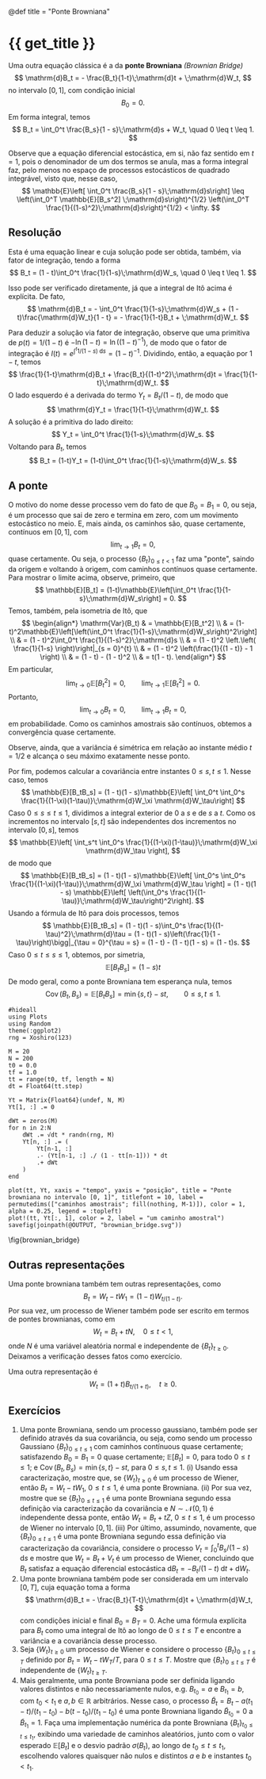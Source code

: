 @def title = "Ponte Browniana"

# {{ get_title }}

Uma outra equação clássica é a da **ponte Browniana** *(Brownian Bridge)*
$$
\mathrm{d}B_t = - \frac{B_t}{1-t}\;\mathrm{d}t + \;\mathrm{d}W_t,
$$
no intervalo $[0, 1],$ com condição inicial
$$
B_0 = 0.
$$
Em forma integral, temos
$$
B_t = \int_0^t \frac{B_s}{1 - s}\;\mathrm{d}s + W_t, \quad 0 \leq t \leq 1.
$$

Observe que a equação diferencial estocástica, em si, não faz sentido em $t = 1,$ pois o denominador de um dos termos se anula, mas a forma integral faz, pelo menos no espaço de processos estocásticos de quadrado integrável, visto que, nesse caso,
$$
\mathbb{E}\left[ \int_0^t \frac{B_s}{1 - s}\;\mathrm{d}s\right] \leq \left(\int_0^T \mathbb{E}[B_s^2] \;\mathrm{d}s\right)^{1/2} \left(\int_0^T \frac{1}{(1-s)^2}\;\mathrm{d}s\right)^{1/2} < \infty.
$$

## Resolução

Esta é uma equação linear e cuja solução pode ser obtida, também, via fator de integração, tendo a forma
$$
B_t = (1 - t)\int_0^t \frac{1}{1-s}\;\mathrm{d}W_s, \quad 0 \leq t \leq 1.
$$

Isso pode ser verificado diretamente, já que a integral de Itô acima é explícita. De fato,
$$
\mathrm{d}B_t = - \int_0^t \frac{1}{1-s}\;\mathrm{d}W_s + (1 - t)\frac{\mathrm{d}W_t}{1 - t} = - \frac{1}{1-t}B_t + \;\mathrm{d}W_t.
$$

Para deduzir a solução via fator de integração, observe que uma primitiva de $p(t) = 1/(1-t)$ é $-\ln(1-t) = \ln((1-t)^{-1})$, de modo que o fator de integração é $I(t) = e^{\int^t 1/(1-s)\;\mathrm{d}s} = (1-t)^{-1}$. Dividindo, então, a equação por $1-t$, temos
$$
\frac{1}{1-t}\mathrm{d}B_t + \frac{B_t}{(1-t)^2}\;\mathrm{d}t = \frac{1}{1-t}\;\mathrm{d}W_t.
$$
O lado esquerdo é a derivada do termo $Y_t = B_t/(1-t)$, de modo que
$$
\mathrm{d}Y_t = \frac{1}{1-t}\;\mathrm{d}W_t.
$$
A solução é a primitiva do lado direito:
$$
Y_t = \int_0^t \frac{1}{1-s}\;\mathrm{d}W_s.
$$
Voltando para $B_t$, temos
$$
B_t = (1-t)Y_t = (1-t)\int_0^t \frac{1}{1-s}\;\mathrm{d}W_s.
$$

## A ponte

O motivo do nome desse processo vem do fato de que $B_0 = B_1 = 0,$ ou seja, é um processo que sai de zero e termina em zero, com um movimento estocástico no meio.  E, mais ainda, os caminhos são, quase certamente, contínuos em $[0, 1],$ com
$$
\lim_{t \rightarrow 1} B_t = 0,
$$
quase certamente. Ou seja, o processo $\{B_t\}_{0 \leq t < 1}$ faz uma "ponte", saindo da origem e voltando à origem, com caminhos contínuos quase certamente. Para mostrar o limite acima, observe, primeiro, que
$$
\mathbb{E}[B_t] = (1-t)\mathbb{E}\left[\int_0^t \frac{1}{1-s}\;\mathrm{d}W_s\right] = 0.
$$
Temos, também, pela isometria de Itô, que
$$
\begin{align*}
\mathrm{Var}(B_t) & = \mathbb{E}[B_t^2] \\
& = (1-t)^2\mathbb{E}\left[\left(\int_0^t \frac{1}{1-s}\;\mathrm{d}W_s\right)^2\right] \\
& = (1 - t)^2\int_0^t \frac{1}{(1-s)^2}\;\mathrm{d}s \\
& = (1 - t)^2 \left.\left( \frac{1}{1-s} \right)\right|_{s = 0}^{t} \\
& = (1 - t)^2 \left(\frac{1}{(1 - t)} - 1 \right) \\
& = (1 - t) - (1 - t)^2 \\
& = t(1 - t).
\end{align*}
$$
Em particular,
$$
\lim_{t \rightarrow 0} \mathbb{E}\left[B_t^2\right] = 0, \qquad \lim_{t \rightarrow 1} \mathbb{E}\left[B_t^2\right] = 0.
$$
Portanto,
$$
\lim_{t \rightarrow 0} B_t = 0, \qquad \lim_{t \rightarrow 1} B_t = 0,
$$
em probabilidade. Como os caminhos amostrais são contínuos, obtemos a convergência quase certamente.

Observe, ainda, que a variância é simétrica em relação ao instante médio $t = 1/2$ e alcança o seu máximo exatamente nesse ponto.

Por fim, podemos calcular a covariância entre instantes $0 \leq s, t \leq 1.$ Nesse caso, temos
$$
\mathbb{E}[B_tB_s] = (1 - t)(1 - s)\mathbb{E}\left[ \int_0^t \int_0^s \frac{1}{(1-\xi)(1-\tau)}\;\mathrm{d}W_\xi \mathrm{d}W_\tau\right]
$$
Caso $0 \leq s \leq t \leq 1,$ dividimos a integral exterior de $0$ a $s$ e de $s$ a $t$. Como os incrementos no intervalo $[s, t]$ são independentes dos incrementos no intervalo $[0, s],$ temos
$$
\mathbb{E}\left[ \int_s^t \int_0^s \frac{1}{(1-\xi)(1-\tau)}\;\mathrm{d}W_\xi \mathrm{d}W_\tau \right],
$$
de modo que
$$
\mathbb{E}[B_tB_s] = (1 - t)(1 - s)\mathbb{E}\left[ \int_0^s \int_0^s \frac{1}{(1-\xi)(1-\tau)}\;\mathrm{d}W_\xi \mathrm{d}W_\tau \right] = (1 - t)(1 - s) \mathbb{E}\left[ \left(\int_0^s \frac{1}{(1-\tau)}\;\mathrm{d}W_\tau\right)^2\right].
$$
Usando a fórmula de Itô para dois processos, temos
$$
\mathbb{E}[B_tB_s] = (1 - t)(1 - s)\int_0^s \frac{1}{(1-\tau)^2}\;\mathrm{d}\tau = (1 - t)(1 - s)\left(\frac{1}{1 - \tau}\right)\bigg|_{\tau = 0}^{\tau = s} = (1 - t) - (1 - t)(1 - s) = (1 - t)s.
$$
Caso $0 \leq t \leq s \leq 1,$ obtemos, por simetria,
$$
\mathbb{E}[B_tB_s] = (1 - s)t
$$
De modo geral, como a ponte Browniana tem esperança nula, temos
$$
\operatorname{Cov}(B_t, B_s) = \mathbb{E}[B_tB_s] = \min\{s, t\} - st, \qquad 0 \leq s, t \leq 1.
$$

```julia:brownian_bridge
#hideall
using Plots
using Random
theme(:ggplot2)
rng = Xoshiro(123)

M = 20
N = 200
t0 = 0.0
tf = 1.0
tt = range(t0, tf, length = N)
dt = Float64(tt.step)

Yt = Matrix{Float64}(undef, N, M)
Yt[1, :] .= 0

dWt = zeros(M)
for n in 2:N
    dWt .= √dt * randn(rng, M)
    Yt[n, :] .= (
        Yt[n-1, :]
        .- (Yt[n-1, :] ./ (1 - tt[n-1])) * dt
        .+ dWt
    )
end

plot(tt, Yt, xaxis = "tempo", yaxis = "posição", title = "Ponte browniana no intervalo [0, 1]", titlefont = 10, label = permutedims(["caminhos amostrais"; fill(nothing, M-1)]), color = 1, alpha = 0.25, legend = :topleft)
plot!(tt, Yt[:, 1], color = 2, label = "um caminho amostral")
savefig(joinpath(@OUTPUT, "brownian_bridge.svg"))
```
\fig{brownian_bridge}

## Outras representações

Uma ponte browniana também tem outras representações, como 
$$
B_t = W_t - t W_1 =  (1-t)W_{t/(1-t)}.
$$
Por sua vez, um processo de Wiener também pode ser escrito em termos de pontes brownianas, como em 
$$
W_t = B_t + t N, \quad 0\leq t < 1,
$$
onde $N$ é uma variável aleatória normal e independente de $\{B_t\}_{t \geq 0}.$ Deixamos a verificação desses fatos como exercício.

Uma outra representação é
$$
W_t = (1 + t)B_{t/(1 + t)}, \quad t \geq 0.
$$

## Exercícios

1. Uma ponte Browniana, sendo um processo gaussiano, também pode ser definido através da sua covariância, ou seja, como sendo um processo Gaussiano $\{B_t\}_{0 \leq t \leq 1}$ com caminhos contínuous quase certamente;  satisfazendo $B_0 = B_1 = 0$ quase certamente; $\mathbb{E}[B_t] = 0,$ para todo $0 \leq t \leq 1;$ e $\operatorname{Cov}(B_t, B_s) = \min\{s, t\} - st,$ para $0 \leq s, t \leq 1.$ (i) Usando essa caracterização, mostre que, se $\{W_t\}_{t\geq 0}$ é um processo de Wiener, então $B_t = W_t - tW_1,$ $0\leq t \leq 1,$ é uma ponte Browniana. (ii) Por sua vez, mostre que se $\{B_t\}_{0\leq t \leq 1}$ é uma ponte Browniana segundo essa definição via caracterização da covariância e $N\sim \mathcal{N}(0, 1)$ é independente dessa ponte, então $W_t = B_t + tZ,$ $0\leq t \leq 1,$ é um processo de Wiener no intervalo $[0, 1].$ (iii) Por último, assumindo, novamente, que $\{B_t\}_{0\leq t \leq 1}$ é uma ponte Browniana segundo essa definição via caracterização da covariância, considere o processo $V_t = \int_0^t B_s / (1 - s) \;\mathrm{d}s$ e mostre que $W_t = B_t + V_t$ é um processo de Wiener, concluindo que $B_t$ satisfaz a equação diferencial estocástica $\mathrm{d}B_t = - B_t / (1 - t) \;\mathrm{d}t + \mathrm{d}W_t.$
2. Uma ponte browniana também pode ser considerada em um intervalo $[0, T]$, cuja equação toma a forma $$ \mathrm{d}B_t = - \frac{B_t}{T-t}\;\mathrm{d}t + \;\mathrm{d}W_t, $$ com condições inicial e final $B_0 = B_T = 0$. Ache uma fórmula explícita para $B_t$ como uma integral de Itô ao longo de $0 \leq t \leq T$ e encontre a variância e a covariância desse processo.
3. Seja $\{W_t\}_{t\geq 0}$ um processo de Wiener e considere o processo $\{B_t\}_{0\leq t \leq T}$ definido por $B_t = W_t - t W_T / T,$ para $0 \leq t \leq T.$ Mostre que $\{B_t\}_{0\leq t \leq T}$ é independente de $\{W_t\}_{t \geq T}.$
4. Mais geralmente, uma ponte Browniana pode ser definida ligando valores distintos e não necessariamente nulos, e.g. $B_{t_0} = a$ e $B_{t_1} = b,$ com $t_0 < t_1$ e $a, b\in\mathbb{R}$ arbitrários. Nesse caso, o processo $\tilde B_t = B_t - a(t_1 - t) / (t_1 - t_0) - b(t - t_0)/(t_1 - t_0)$ é uma ponte Browniana ligando $\tilde B_{t_0} = 0$ a $\tilde B_{t_1} = 1.$ Faça uma implementação numérica da ponte Browniana $\{B_t\}_{t_0 \leq t \leq t_1},$ exibindo uma variedade de caminhos aleatórios, junto com o valor esperado $\mathbb{E}[B_t]$ e o desvio padrão $\sigma(B_t),$ ao longo de $t_0 \leq t \leq t_1,$ escolhendo valores quaisquer não nulos e distintos $a$ e $b$ e instantes $t_0 < t_1.$

